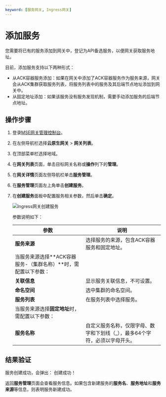 ```yaml
---
keyword: [服务网关, Ingress网关]
---
```


# 添加服务

您需要将已有的服务添加到网关中，登记为API备选服务，以便网关获取服务地址。

目前，添加服务支持以下两种形式：

-   从ACK容器服务添加：如果在网关中添加了ACK容器服务作为服务来源，网关会从ACK集群获取服务列表，将服务列表中的服务及其后端节点地址添加到网关中。
-   从固定地址添加：如果该服务没有服务发现机制，需要手动添加服务的后端节点地址。

## 操作步骤

1.  登录[MSE网关管理控制台](https://mse.console.aliyun.com/#/microgw)。

2.  在左侧导航栏选择**云原生网关** \> **网关列表**。

3.  在顶部菜单栏选择地域。

4.  在**网关列表**页面，单击目标网关名称或**操作**列下的**管理**。

5.  在**网关详情**页面左侧导航栏单击**服务管理**。

6.  在**服务管理**页面左上角单击**创建服务**。

7.  在**创建服务**面板中配置服务相关参数，然后单击**确定**。

    ![Ingress网关创建服务](https://static-aliyun-doc.oss-accelerate.aliyuncs.com/assets/img/zh-CN/6587481261/p275386.png)

    参数说明如下：

    |参数|说明|
    |--|--|
    |**服务来源**|选择服务的来源，包含ACK容器服务和固定地址。|
    |当服务来源选择**ACK容器服务-（集群名称）**时，需配置以下参数：|
    |**关联信息**|显示服务关联信息，不可设置。|
    |**命名空间**|选中集群的命名空间。|
    |**服务列表**|在服务列表中选择服务。|
    |当服务来源选择**固定地址**时，需配置以下参数：|
    |**服务名称**|自定义服务名称，仅限字母、数字和下划线（\_），最多64个字符，必须以字母开头。|


## 结果验证

服务创建成功，会弹出： 创建成功！

返回**服务管理**页面会查看服务信息。如果包含新建服务的**服务名**、**服务地址**和**服务来源**等信息，则表明服务新建成功。

